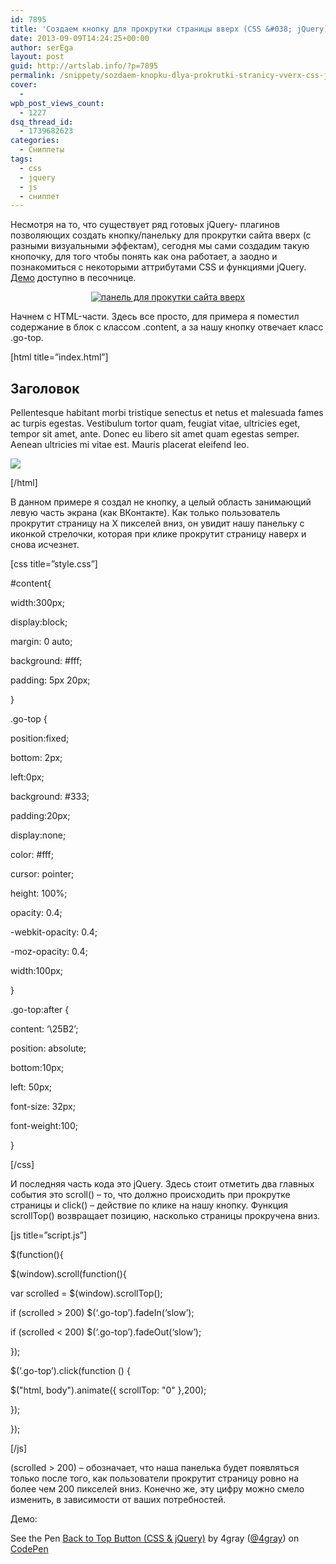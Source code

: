 ```yaml
---
id: 7895
title: 'Создаем кнопку для прокрутки страницы вверх (CSS &#038; jQuery)'
date: 2013-09-09T14:24:25+00:00
author: serEga
layout: post
guid: http://artslab.info/?p=7895
permalink: /snippety/sozdaem-knopku-dlya-prokrutki-stranicy-vverx-css-jquery/
cover:
  - 
wpb_post_views_count:
  - 1227
dsq_thread_id:
  - 1739682623
categories:
  - Сниппеты
tags:
  - css
  - jquery
  - js
  - сниппет
---
```

Несмотря на то, что существует ряд готовых jQuery- плагинов позволяющих создать кнопку/панельку для прокрутки сайта вверх (с разными визуальными эффектам), сегодня мы сами создадим такую кнопочку, для того чтобы понять как она работает, а заодно и познакомиться с некоторыми аттрибутами CSS и функциями jQuery. <a href="http://codepen.io/4gray/pen/Legov" target="_blank">Демо</a> доступно в песочнице.

<center>
  <a href="http://img.artslab.info/prokrutit_sait_vverh.png"><img src="http://img.artslab.info/prokrutit_sait_vverh-300x183.png" alt="панель для прокутки сайта вверх" class="aligncenter size-medium wp-image-7896" srcset="http://img.artslab.info/prokrutit_sait_vverh-300x183.png 300w, http://img.artslab.info/prokrutit_sait_vverh.png 571w" sizes="(max-width: 300px) 100vw, 300px" /></a>
</center>


  
<!--more-->

Начнем с HTML-части. Здесь все просто, для примера я поместил содержание в блок с классом .content, а за нашу кнопку отвечает класс .go-top.

[html title=&#8221;index.html&#8221;]
  
<div id="content">
    
<h2>Заголовок</h2>
  
<p>Pellentesque habitant morbi tristique senectus et netus et malesuada fames ac turpis egestas. Vestibulum tortor quam, feugiat vitae, ultricies eget, tempor sit amet, ante. Donec eu libero sit amet quam egestas semper. Aenean ultricies mi vitae est. Mauris placerat eleifend leo.</p>
    
<img src="http://placeimg.com/300/200/people" />
  
</div>
  
<div class="go-top"></div>
  
[/html]

В данном примере я создал не кнопку, а целый область занимающий левую часть экрана (как ВКонтакте). Как только пользователь прокрутит страницу на X пикселей вниз, он увидит нашу панельку с иконкой стрелочки, которая при клике прокрутит страницу наверх и снова исчезнет.

[css title=&#8221;style.css&#8221;]
  
#content{
    
width:300px;
    
display:block;
    
margin: 0 auto;
    
background: #fff;
    
padding: 5px 20px;
  
}
  
.go-top {
    
position:fixed;
    
bottom: 2px;
    
left:0px;
    
background: #333;
    
padding:20px;
    
display:none;
    
color: #fff;
    
cursor: pointer;
    
height: 100%;
    
opacity: 0.4;
    
-webkit-opacity: 0.4;
    
-moz-opacity: 0.4;
    
width:100px;
  
}
  
.go-top:after {
    
content: &#8216;\25B2&#8217;;
    
position: absolute;
    
bottom:10px;
    
left: 50px;
    
font-size: 32px;
    
font-weight:100;
  
}
  
[/css]

И последняя часть кода это jQuery. Здесь стоит отметить два главных события это scroll() &#8211; то, что должно происходить при прокрутке страницы и click() &#8211; действие по клике на нашу кнопку. Функция scrollTop() возвращает позицию, насколько страницы прокручена вниз.

[js title=&#8221;script.js&#8221;]
  
$(function(){
    
$(window).scroll(function(){
      
var scrolled = $(window).scrollTop();
      
if (scrolled > 200) $(&#8216;.go-top&#8217;).fadeIn(&#8216;slow&#8217;);
      
if (scrolled < 200) $(&#8216;.go-top&#8217;).fadeOut(&#8216;slow&#8217;);
    
});

$(&#8216;.go-top&#8217;).click(function () {
      
$("html, body").animate({ scrollTop: "0" },200);
    
});
  
});
  
[/js]

(scrolled > 200) &#8211; обозначает, что наша панелька будет появляться только после того, как пользователи прокрутит страницу ровно на более чем 200 пикселей вниз. Конечно же, эту цифру можно смело изменить, в зависимости от ваших потребностей.

Демо:

<p data-height="268" data-theme-id="414" data-slug-hash="Legov" data-user="4gray" data-default-tab="result" class='codepen'>
  See the Pen <a href='http://codepen.io/4gray/pen/Legov'>Back to Top Button (CSS & jQuery)</a> by 4gray (<a href='http://codepen.io/4gray'>@4gray</a>) on <a href='http://codepen.io'>CodePen</a>
</p>